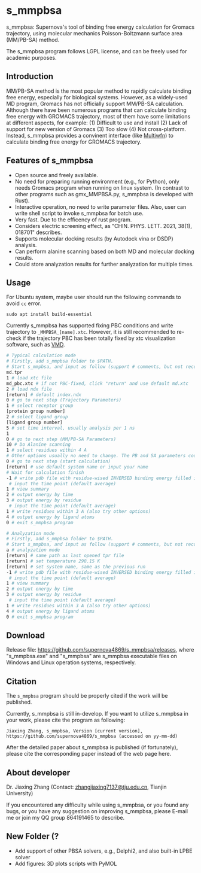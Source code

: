 # s_mmpbsa
s_mmpbsa: Supernova's tool of binding free energy calculation for Gromacs trajectory, using molecular mechanics Poisson-Boltzmann surface area (MM/PB-SA) method.

The s_mmpbsa program follows LGPL license, and can be freely used for academic purposes.

## Introduction
MM/PB-SA method is the most popular method to rapidly calculate binding free energy, especially for biological systems. However, as a widely-used MD program, Gromacs has not officially support MM/PB-SA calculation. Although there have been numerous programs that can calculate binding free energy with GROMACS trajectory, most of them have some limitations at different aspects, for example: (1) Difficult to use and install (2) Lack of support for new version of Gromacs (3) Too slow (4) Not cross-platform. Instead, s_mmpbsa provides a convinent interface (like [Multiwfn](http://sobereva.com/multiwfn/)) to calculate binding free energy for GROMACS trajectory. 

## Features of s_mmpbsa
- Open source and freely available.
- No need for preparing running environment (e.g., for Python), only needs Gromacs program when running on linux system. (In contrast to other programs such as gmx_MMPBSA.py, s_mmpbsa is developed with Rust).
- Interactive operation, no need to write parameter files. Also, user can write shell script to invoke s_mmpbsa for batch use.
- Very fast. Due to the efficency of rust program.
- Considers electric screening effect, as "CHIN. PHYS. LETT. 2021, 38(1), 018701" describes.
- Supports molecular docking results (by Autodock vina or DSDP) analysis.
- Can perform alanine scanning based on both MD and molecular docking results.
- Could store analyzation results for further analyzation for multiple times.

## Usage
For Ubuntu system, maybe user should run the following commands to avoid `cc` error.
```
sudo apt install build-essential
```

Currently s_mmpbsa has supported fixing PBC conditions and write trajectory to `_MMPBSA_[name].xtc`. However, it is still recommended to re-check if the trajectory PBC has been totally fixed by xtc visualization software, such as [VMD](http://www.ks.uiuc.edu/Research/vmd/).

``` bash
# Typical calculation mode
# Firstly, add s_mmpbsa folder to $PATH.
# Start s_mmpbsa, and input as follow (support # comments, but not recommended and usually no need to input with comments)
md.tpr
1 # load xtc file
md_pbc.xtc # if not PBC-fixed, click "return" and use default md.xtc
2 # load ndx file
[return] # default index.ndx
0 # go to next step (Trajectory Parameters)
1 # select receptor group
[protein group number]
2 # select ligand group
[ligand group number]
5 # set time interval, usually analysis per 1 ns
1
0 # go to next step (MM/PB-SA Parameters)
10 # Do Alanine scanning
1 # select residues within 4 A
# Other options usually no need to change. The PB and SA parameters could be modified by 8 and 9
0 # go to next step (start calculation)
[return] # use default system name or input your name
# Wait for calculation finish
-1 # write pdb file with residue-wised INVERSED binding energy filled in B-factor column
 # input the time point (default average)
1 # view summary
2 # output energy by time
3 # output energy by residue
 # input the time point (default average)
1 # write residues within 3 A (also try other options)
4 # output energy by ligand atoms
0 # exit s_mmpbsa program
```

```bash
# Analyzation mode
# Firstly, add s_mmpbsa folder to $PATH.
# Start s_mmpbsa, and input as follow (support # comments, but not recommended and usually no need to input with comments)
a # analyzation mode
[return] # same path as last opened tpr file
[return] # set temperature 298.15 K
[return] # set system name, same as the previous run
-1 # write pdb file with residue-wised INVERSED binding energy filled in B-factor column
 # input the time point (default average)
1 # view summary
2 # output energy by time
3 # output energy by residue
 # input the time point (default average)
1 # write residues within 3 A (also try other options)
4 # output energy by ligand atoms
0 # exit s_mmpbsa program
```

## Download
Release file: https://github.com/supernova4869/s_mmpbsa/releases, where "s_mmpbsa.exe" and "s_mmpbsa" are s_mmpbsa executable files on Windows and Linux operation systems, respectively.

## Citation
The `s_mmpbsa` program should be properly cited if the work will be published. 

Currently, s_mmpbsa is still in-develop. If you want to utilize s_mmpbsa in your work, please cite the program as following:

```
Jiaxing Zhang, s_mmpbsa, Version [current version], https://github.com/supernova4869/s_mmpbsa (accessed on yy-mm-dd)
```

After the detailed paper about s_mmpbsa is published (if fortunately), please cite the corresponding paper instead of the web page here.

## About developer
Dr. Jiaxing Zhang (Contact: zhangjiaxing7137@tju.edu.cn, Tianjin University)

If you encountered any difficulty while using s_mmpbsa, or you found any bugs, or you have any suggestion on improving s_mmpbsa, please E-mail me or join my QQ group 864191465 to describe.

## New Folder (?
- Add support of other PBSA solvers, e.g., Delphi2, and also built-in LPBE solver
- Add figures: 3D plots scripts with PyMOL

